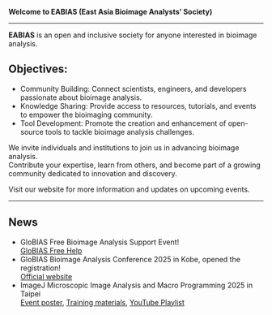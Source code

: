 **Welcome to EABIAS (East Asia Bioimage Analysts’ Society)**

---------------------------------
**EABIAS** is an open and inclusive society for anyone interested in bioimage analysis.  

## Objectives:  
- Community Building: Connect scientists, engineers, and developers passionate about bioimage analysis.  
- Knowledge Sharing: Provide access to resources, tutorials, and events to empower the bioimaging community.  
- Tool Development: Promote the creation and enhancement of open-source tools to tackle bioimage analysis challenges.  

We invite individuals and institutions to join us in advancing bioimage analysis.  
Contribute your expertise, learn from others, and become part of a growing community dedicated to innovation and discovery.

Visit our website for more information and updates on upcoming events.  

---------------------------------

## News  
- GloBIAS Free Bioimage Analysis Support Event!  
[GloBIAS Free Help](https://www.globias.org/activities/globias-free-help)
- GloBIAS Bioimage Analysis Conference 2025 in Kobe, opened the registration!  
[Official website](https://www.globias.org/activities/bioimage-analysis-conference-2025-in-kobe)  
- ImageJ Microscopic Image Analysis and Macro Programming 2025 in Taipei    
[Event poster](https://drive.google.com/file/d/11DaEflREvSH5XQLByhorO5-ToM6Tu5g0/view?usp=drive_link), 
[Training materials](https://github.com/EABIAS/2025-ImageJ-Micro-Image-Analysis-and-Programming_Taipei), 
[YouTube Playlist](https://youtube.com/playlist?list=PL_9oCBBWdG8mLVflK-MJ3YkUPmhwpKO1s&si=dzi0C2x5MDti2cIO)
